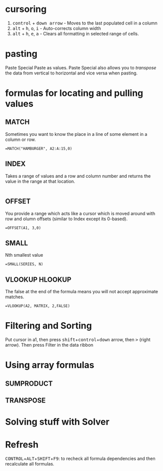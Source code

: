 # cursoring
1. <kbd>control</kbd> + <kbd>down arrow</kbd> - Moves to the last populated cell in a column
2. <kbd>alt</kbd> + <kbd>h</kbd>, <kbd>o</kbd>, <kbd>i</kbd> - Auto-corrects column width
3. <kbd>alt</kbd> + <kbd>h</kbd>, <kbd>e</kbd>, <kbd>a</kbd> - Clears all formatting in selected range of cells.

# pasting 
Paste Special
Paste as values. 
Paste Special also allows you to _transpose_ the data from vertical to horizontal and vice versa when pasting. 

# formulas for locating and pulling values
## MATCH
Sometimes you want to know the place in a line of some element in a column or row. 
```
=MATCH("HAMBURGER", A2:A:15,0)
```

## INDEX
Takes a range of values and a row and column number and returns the value in the range at that location. 
```

```

## OFFSET 
You provide a range which acts like a cursor which is moved around with row and olumn offsets (similar to Index except its 0-based).
```
=OFFSET(A1, 3,0)
```

## SMALL
Nth smallest value
```
=SMALL(SERIES, N)
```

## VLOOKUP HLOOKUP
The false at the end of the formula means you will not accept approximate matches. 
```
=VLOOKUP(A2, MATRIX, 2,FALSE)
```

# Filtering and Sorting
Put cursor in a1, then press <kbd>shift</kbd>+<kbd>control</kbd>+<kbd>down</kbd> arrow, then <kbd>&gt;</kbd> (right arrow).
Then press Filter in the data ribbon

# Using array formulas
## SUMPRODUCT
## TRANSPOSE

# Solving stuff with Solver

# Refresh
<kbd>CONTROL</kbd>+<kbd>ALT</kbd>+<kbd>SHIFT</kbd>+<kbd>F9</kbd>:  to recheck all formula dependencies and then recalculate all formulas.
